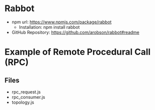 # Rabbot 

* npm url: https://www.npmjs.com/package/rabbot
  * Installation: npm install rabbot
* GitHub Repository: https://github.com/arobson/rabbot#readme

# Example of Remote Procedural Call (RPC)

## Files

 * rpc_request.js
 * rpc_consumer.js
 * topology.js